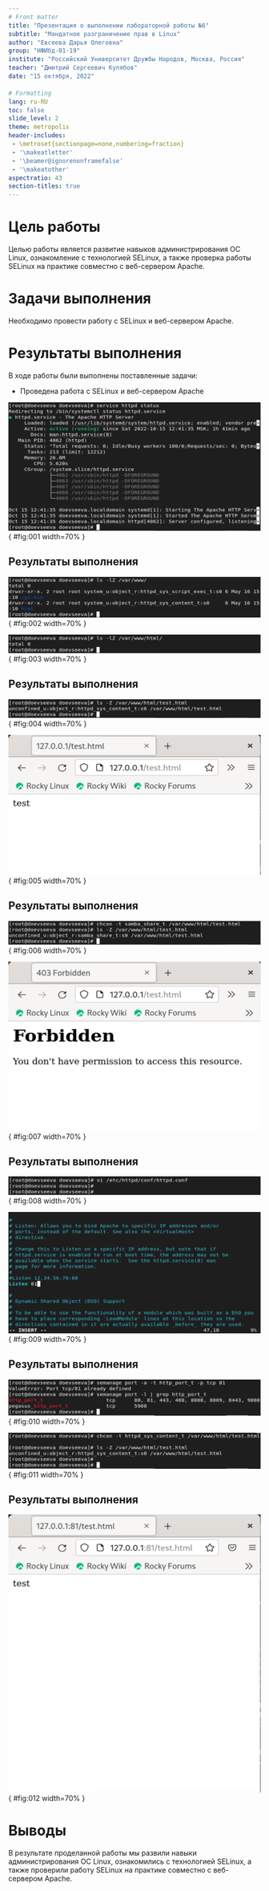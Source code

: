 ```yaml
---
# Front matter
title: "Презентация о выполнении лабораторной работы №6"
subtitle: "Мандатное разграничение прав в Linux"
author: "Евсеева Дарья Олеговна"
group: "НФИбд-01-19"
institute: "Российский Университет Дружбы Народов, Москва, Россия"
teacher: "Дмитрий Сергеевич Кулябов"
date: "15 октября, 2022"

# Formatting
lang: ru-RU
toc: false
slide_level: 2
theme: metropolis
header-includes:
 - \metroset{sectionpage=none,numbering=fraction}
 - '\makeatletter'
 - '\beamer@ignorenonframefalse'
 - '\makeatother'
aspectratio: 43
section-titles: true
---
```


# Цель работы

Целью работы является развитие навыков администрирования ОС Linux, ознакомление с технологией SELinux, а также проверка работы SELinux на практике совместно с веб-сервером Apache.

# Задачи выполнения

Необходимо провести работу с SELinux и веб-сервером Apache.

# Результаты выполнения

В ходе работы были выполнены поставленные задачи:

- Проведена работа с SELinux и веб-сервером Apache

![Проверка работы веб-сервера](../screenshots/2.png){ #fig:001 width=70% }

## Результаты выполнения

![Просмотр содержимого директории /var/www](../screenshots/6.png){ #fig:002 width=70% }

![Просмотр содержимого директории /var/www/html](../screenshots/7.png){ #fig:003 width=70% }

## Результаты выполнения

![Определение контекста файла](../screenshots/10.png){ #fig:004 width=70% }

![Обращение к файлу через веб-сервер](../screenshots/11.png){ #fig:005 width=70% }

## Результаты выполнения

![Изменение контекста](../screenshots/14.png){ #fig:006 width=70% }

![Попытка получения доступа к файлу](../screenshots/15.png){ #fig:007 width=70% }

## Результаты выполнения

![Открытие файла /etc/httpd/conf/httpd.conf](../screenshots/21.png){ #fig:008 width=70% }

![Внесение изменений в файл](../screenshots/22.png){ #fig:009 width=70% }

## Результаты выполнения

![Выполнение привязки и просмотр списка портов](../screenshots/28.png){ #fig:010 width=70% }

![Возвращение изначального контекста](../screenshots/30.png){ #fig:011 width=70% }

## Результаты выполнения

![Получение доступа к файлу через веб-сервер](../screenshots/31.png){ #fig:012 width=70% }

# Выводы

В результате проделанной работы мы развили навыки администрирования ОС Linux, ознакомились с технологией SELinux, а также проверили работу SELinux на практике совместно с веб-сервером Apache.
